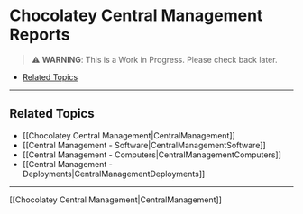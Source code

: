 # Chocolatey Central Management Reports

> :warning: **WARNING**: This is a Work in Progress. Please check back later.

<!-- TOC depthFrom:2 -->

- [Related Topics](#related-topics)

<!-- /TOC -->

___
## Related Topics

* [[Chocolatey Central Management|CentralManagement]]
* [[Central Management - Software|CentralManagementSoftware]]
* [[Central Management - Computers|CentralManagementComputers]]
* [[Central Management - Deployments|CentralManagementDeployments]]

___
[[Chocolatey Central Management|CentralManagement]]
